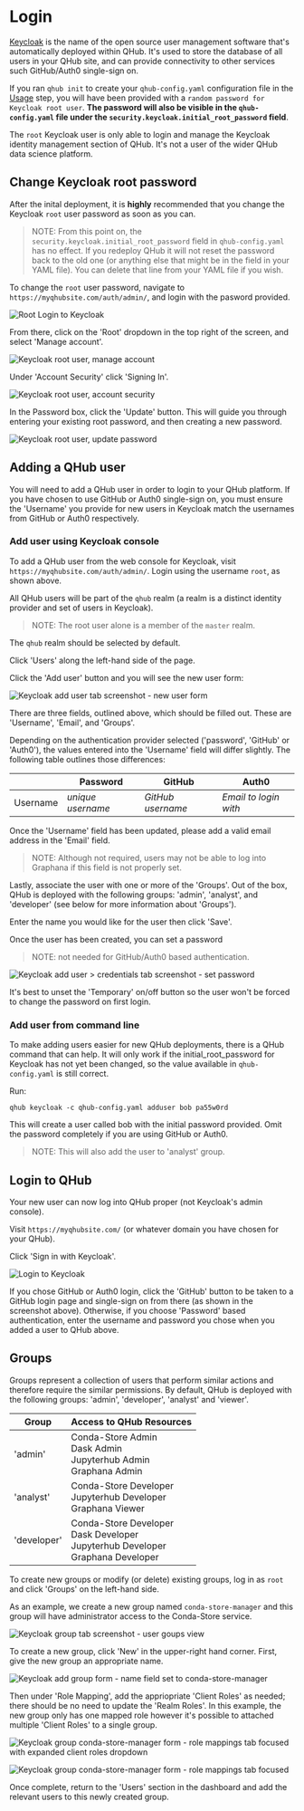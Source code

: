 # Login

[Keycloak](https://www.keycloak.org/) is the name of the open source user management software that's automatically deployed within QHub. It's used to store the database of all users in your QHub site, and can provide connectivity to other services such GitHub/Auth0 single-sign on.

If you ran `qhub init` to create your `qhub-config.yaml` configuration file in the [Usage](usage.md) step, you will have been provided with a `random password for Keycloak root user`. **The password will also be visible in the `qhub-config.yaml` file under the `security.keycloak.initial_root_password` field**.

The `root` Keycloak user is only able to login and manage the Keycloak identity management section of QHub. It's not a user of the wider QHub data science platform.

## Change Keycloak root password

After the inital deployment, it is **highly** recommended that you change the Keycloak `root` user password as soon as you can.
> NOTE: From this point on, the `security.keycloak.initial_root_password` field in `qhub-config.yaml` has no effect. If you redeploy QHub it will not reset the password back to the old one (or anything else that might be in the field in your YAML file). You can delete that line from your YAML file if you wish.

To change the `root` user password, navigate to `https://myqhubsite.com/auth/admin/`, and login with the pasword provided.

![Root Login to Keycloak](../images/keycloak_master_login.png)

From there, click on the 'Root' dropdown in the top right of the screen, and select 'Manage account'.

![Keycloak root user, manage account](../images/keycloak_root_user_manage_account.png)

Under 'Account Security' click 'Signing In'.

![Keycloak root user, account security](../images/keycloak_root_user_account_security.png)

In the Password box, click the 'Update' button. This will guide you through entering your existing root password, and then creating a new password.

![Keycloak root user, update password](../images/keycloak_root_user_update_password.png)


## Adding a QHub user

You will need to add a QHub user in order to login to your QHub platform. If you have chosen to use GitHub or Auth0 single-sign on, you must ensure the 'Username' you provide for new users in Keycloak match the usernames from GitHub or Auth0 respectively.

### Add user using Keycloak console

To add a QHub user from the web console for Keycloak, visit `https://myqhubsite.com/auth/admin/`. Login using the username `root`, as shown above.

All QHub users will be part of the `qhub` realm (a realm is a distinct identity provider and set of users in Keycloak).
> NOTE: The root user alone is a member of the `master` realm.

The `qhub` realm should be selected by default.

Click 'Users' along the left-hand side of the page.

Click the 'Add user' button and you will see the new user form:

![Keycloak add user tab screenshot - new user form ](../images/keycloak_add_users.png)

There are three fields, outlined above, which should be filled out. These are 'Username', 'Email', and 'Groups'.

Depending on the authentication provider selected ('password', 'GitHub' or 'Auth0'), the values entered into the 'Username' field will differ slightly. The following table outlines those differences:

|   | Password  | GitHub  | Auth0   |
|---|---|---|---|
| Username | *unique username*  | *GitHub username* | *Email to login with* |

Once the 'Username' field has been updated, please add a valid email address in the 'Email' field.
> NOTE: Although not required, users may not be able to log into Graphana if this field is not properly set.

Lastly, associate the user with one or more of the 'Groups'. Out of the box, QHub is deployed with the following groups: 'admin', 'analyst', and 'developer' (see below for more information about 'Groups').

Enter the name you would like for the user then click 'Save'.

Once the user has been created, you can set a password
> NOTE: not needed for GitHub/Auth0 based authentication.

![Keycloak add user > credentials tab screenshot - set password](../images/keycloak_user_password.png)

It's best to unset the 'Temporary' on/off button so the user won't be forced to change the password on first login.

### Add user from command line

To make adding users easier for new QHub deployments, there is a QHub command that can help. It will only work if the initial_root_password for Keycloak has not yet been changed, so the value available in `qhub-config.yaml` is still correct.

Run:
```
qhub keycloak -c qhub-config.yaml adduser bob pa55w0rd
```

This will create a user called bob with the initial password provided. Omit the password completely if you are using GitHub or Auth0.
> NOTE: This will also add the user to 'analyst' group.

## Login to QHub

Your new user can now log into QHub proper (not Keycloak's admin console).

Visit `https://myqhubsite.com/` (or whatever domain you have chosen for your QHub).

Click 'Sign in with Keycloak'.

![Login to Keycloak](../images/keycloak_qhub_login.png)

If you chose GitHub or Auth0 login, click the 'GitHub' button to be taken to a GitHub login page and single-sign on from there (as shown in the screenshot above). Otherwise, if you choose 'Password' based authentication, enter the username and password you chose when you added a user to QHub above.

## Groups

Groups represent a collection of users that perform similar actions and therefore require the similar permissions. By default, QHub is deployed with the following groups: 'admin', 'developer', 'analyst' and 'viewer'.

| Group | Access to QHub Resources |
|---|---|
| 'admin' | Conda-Store Admin <br> Dask Admin <br> Jupyterhub Admin <br> Graphana Admin |
| 'analyst' | Conda-Store Developer <br> Jupyterhub Developer <br> Graphana Viewer |
| 'developer' | Conda-Store Developer <br> Dask Developer <br> Jupyterhub Developer <br> Graphana Developer |

To create new groups or modify (or delete) existing groups, log in as `root` and click 'Groups' on the left-hand side.

As an example, we create a new group named `conda-store-manager` and this group will have administrator access to the Conda-Store service.

![Keycloak group tab screenshot - user goups view](../images/keycloak_groups.png)

To create a new group, click 'New' in the upper-right hand corner. First, give the new group an appropriate name.

![Keycloak add group form - name field set to conda-store-manager](../images/keycloak_new_group1.png)

Then under 'Role Mapping', add the appriopriate 'Client Roles' as needed; there should be no need to update the 'Realm Roles'. In this example, the new group only has one mapped role however it's possible to attached multiple 'Client Roles' to a single group.

![Keycloak group conda-store-manager form - role mappings tab focused with expanded client roles  dropdown](../images/keycloak_new_group2.png)

![Keycloak group conda-store-manager form - role mappings tab focused ](../images/keycloak_new_group3.png)

Once complete, return to the 'Users' section in the dashboard and add the relevant users to this newly created group.
